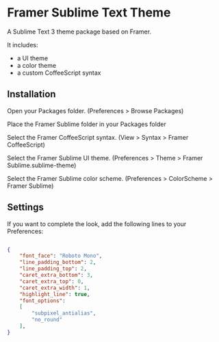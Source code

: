 # Framer Sublime Text Theme

A Sublime Text 3 theme package based on Framer.

It includes:
* a UI theme
* a color theme
* a custom CoffeeScript syntax

## Installation

Open your Packages folder. (Preferences > Browse Packages)

Place the Framer Sublime folder in your Packages folder

Select the Framer CoffeeScript syntax. 
(View > Syntax > Framer CoffeeScript)

Select the Framer Sublime UI theme.
(Preferences > Theme > Framer Sublime.sublime-theme)

Select the Framer Sublime color scheme.
(Preferences > ColorScheme > Framer Sublime)

## Settings

If you want to complete the look, add the following lines to your Preferences:

```json

{
	"font_face": "Roboto Mono",
	"line_padding_bottom": 2,
  	"line_padding_top": 2,
	"caret_extra_bottom": 3,
	"caret_extra_top": 0,
	"caret_extra_width": 1,
	"highlight_line": true,
	"font_options":
	[
		"subpixel_antialias",
		"no_round"
	],
}
```